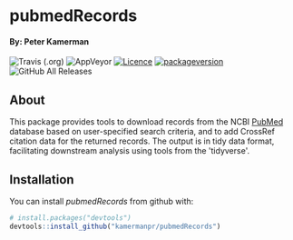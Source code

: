 # pubmedRecords

#### By: Peter Kamerman

![Travis (.org)](https://img.shields.io/travis/kamermanpr/pubmedRecords?logo=travis) ![AppVeyor](https://img.shields.io/appveyor/ci/kamermanpr/pubmedRecords?logo=appveyor) [![Licence](https://img.shields.io/badge/licence-MIT+-lightgrey.svg)](http://choosealicense.com/)
[![packageversion](https://img.shields.io/badge/Package%20version-0.1.0-green.svg?style=flat-square)](commits/master) ![GitHub All Releases](https://img.shields.io/github/downloads/kamermanpr/pubmedRecords/total)

## About

This package provides tools to download records from the NCBI [PubMed](https://www.ncbi.nlm.nih.gov/pubmed/) database based on user-specified search criteria, and to add CrossRef citation data for the returned records. The output is in tidy data format, facilitating downstream analysis using tools from the 'tidyverse'.

## Installation

You can install _pubmedRecords_ from github with:

``` r
# install.packages("devtools")
devtools::install_github("kamermanpr/pubmedRecords")
```
